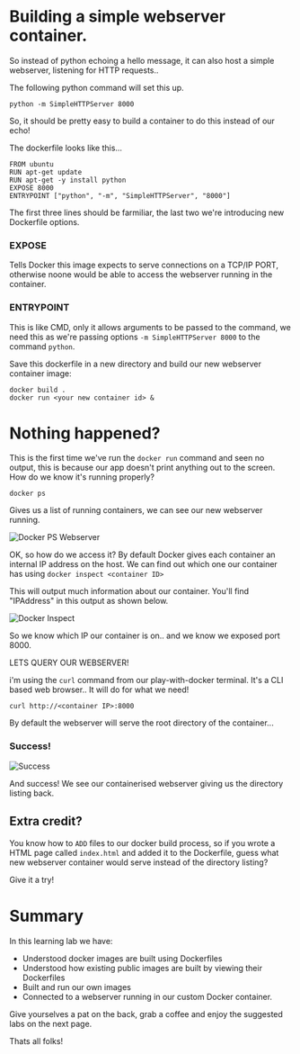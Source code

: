# Building a simple webserver container.

So instead of python echoing a hello message, it can also host a simple webserver, listening for HTTP requests..

The following python command will set this up.

```
python -m SimpleHTTPServer 8000
```

So, it should be pretty easy to build a container to do this instead of our echo!

The dockerfile looks like this...

```
FROM ubuntu
RUN apt-get update
RUN apt-get -y install python
EXPOSE 8000
ENTRYPOINT ["python", "-m", "SimpleHTTPServer", "8000"]
```

The first three lines should be farmiliar, the last two we're introducing new Dockerfile options.

### EXPOSE
Tells Docker this image expects to serve connections on a TCP/IP PORT, otherwise noone would be able to access the webserver running in the container.

### ENTRYPOINT
This is like CMD, only it allows arguments to be passed to the command, we need this as we're passing options `-m SimpleHTTPServer 8000` to the command `python`.

Save this dockerfile in a new directory and build our new webserver container image:

```
docker build .
docker run <your new container id> &
```

# Nothing happened?
This is the first time we've run the `docker run` command and seen no output, this is because our app doesn't print anything out to the screen. How do we know it's running properly?

```
docker ps
```

Gives us a list of running containers, we can see our new webserver running.

![Docker PS Webserver](/posts/files/docker-101/assets/images/dockerpsweb.png)

OK, so how do we access it? By default Docker gives each container an internal IP address on the host. We can find out which one our container has using `docker inspect <container ID>`

This will output much information about our container. You'll find "IPAddress" in this output as shown below.

![Docker Inspect](/posts/files/docker-101/assets/images/dockerinspect.png)

So we know which IP our container is on.. and we know we exposed port 8000.

LETS QUERY OUR WEBSERVER!

i'm using the `curl` command from our play-with-docker terminal. It's a CLI based web browser.. It will do for what we need!

```
curl http://<container IP>:8000
```

By default the webserver will serve the root directory of the container...

### Success!

![Success](/posts/files/docker-101/assets/images/success.png)

And success! We see our containerised webserver giving us the directory listing back.

## Extra credit?
You know how to `ADD` files to our docker build process, so if you wrote a HTML page called `index.html` and added it to the Dockerfile, guess what new webserver container would serve instead of the directory listing?

Give it a try!


# Summary

In this learning lab we have:

* Understood docker images are built using Dockerfiles
* Understood how existing public images are built by viewing their Dockerfiles
* Built and run our own images
* Connected to a webserver running in our custom Docker container.

Give yourselves a pat on the back, grab a coffee and enjoy the suggested labs on the next page.

Thats all folks!
